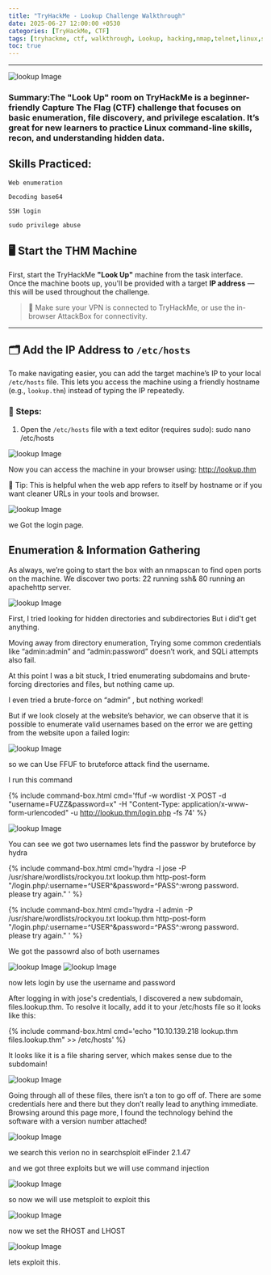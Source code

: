 ```yaml
---
title: "TryHackMe - Lookup Challenge Walkthrough"
date: 2025-06-27 12:00:00 +0530
categories: [TryHackMe, CTF]
tags: [tryhackme, ctf, walkthrough, Lookup, hacking,nmap,telnet,linux,ssh,hydra]
toc: true
---
```


---
![lookup Image](/assets/lookup.png)

###  Summary:The "Look Up" room on TryHackMe is a beginner-friendly Capture The Flag (CTF) challenge that focuses on basic enumeration, file discovery, and privilege escalation. It’s great for new learners to practice Linux command-line skills, recon, and understanding hidden data.

## Skills Practiced:

    Web enumeration

    Decoding base64

    SSH login

    sudo privilege abuse

## 🖥️  Start the THM Machine

First, start the TryHackMe **"Look Up"** machine from the task interface. Once the machine boots up, you'll be provided with a target **IP address** — this will be used throughout the challenge.

> 🔧 Make sure your VPN is connected to TryHackMe, or use the in-browser AttackBox for connectivity.

---

## 🗂️  Add the IP Address to `/etc/hosts`

To make navigating easier, you can add the target machine’s IP to your local `/etc/hosts` file. This lets you access the machine using a friendly hostname (e.g., `lookup.thm`) instead of typing the IP repeatedly.

### 🔨 Steps:

1. Open the `/etc/hosts` file with a text editor (requires sudo):  sudo nano /etc/hosts

![lookup Image](/assets/lookup-ip.png)

Now you can access the machine in your browser using: http://lookup.thm

🧠 Tip: This is helpful when the web app refers to itself by hostname or if you want cleaner URLs in your tools and browser.

![lookup Image](/assets/lookup-login.png)

we Got the login page.

## Enumeration & Information Gathering

As always, we’re going to start the box with an nmapscan to find open ports on the machine. We discover two ports: 22 running ssh& 80 running an apachehttp server.

![lookup Image](/assets/lookup-nmap.png)


First, I tried looking for hidden directories and subdirectories But i did't get anything.

Moving away from directory enumeration, Trying some common credentials like “admin:admin” and “admin:password” doesn’t work, and SQLi attempts also fail.

At this point I was a bit stuck, I tried enumerating subdomains and brute-forcing directories and files, but nothing came up.

I even tried a brute-force on “admin” , but nothing worked!

But if we look closely at the website’s behavior, we can observe that it is possible to enumerate valid usernames based on the error we are getting from the website upon a failed login:


![lookup Image](/assets/lookup-login1.png)

so we can Use FFUF to  bruteforce attack find the username.

I run this command 

{% include command-box.html cmd='ffuf -w wordlist -X POST -d "username=FUZZ&password=x" -H "Content-Type: application/x-www-form-urlencoded" -u http://lookup.thm/login.php -fs 74' %}

![lookup Image](/assets/lookup-ffuf.png)

You can see we got two usernames lets find the passwor by bruteforce by hydra

{% include command-box.html cmd='hydra -l jose -P /usr/share/wordlists/rockyou.txt lookup.thm http-post-form "/login.php/:username=^USER^&password=^PASS^:wrong password. please try again." ' %}

{% include command-box.html cmd='hydra -l admin -P /usr/share/wordlists/rockyou.txt lookup.thm http-post-form "/login.php/:username=^USER^&password=^PASS^:wrong password. please try again." ' %}

We got the passowrd also of both usernames 

![lookup Image](/assets/lookup-hydra.png)
![lookup Image](/assets/lookup-hydra1.png)

now lets login by use the username and password

After logging in with jose's credentials, I discovered a new subdomain, files.lookup.thm. To resolve it locally, add it to your /etc/hosts file so it looks like this:

{% include command-box.html cmd='echo "10.10.139.218 lookup.thm files.lookup.thm" >> /etc/hosts' %}

It looks like it is a file sharing server, which makes sense due to the subdomain!

![lookup Image](/assets/lookup-files.png)

Going through all of these files, there isn’t a ton to go off of. There are some credentials here and there but they don’t really lead to anything immediate. Browsing around this page more, I found the technology behind the software with a version number attached!

![lookup Image](/assets/lookup-version.png)

we search this verion no in searchsploit elFinder 2.1.47 

and we got three exploits but we will use command injection

![lookup Image](/assets/lookup-search.png)

so now we will use metsploit to exploit this


![lookup Image](/assets/lookup-msf.png)

now we set the RHOST and LHOST

![lookup Image](/assets/lookup-msf2.png)

lets exploit this.
